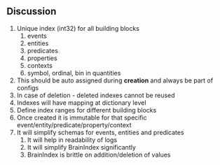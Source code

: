 ## Discussion

1. Unique index (int32) for all building blocks
    1. events
    1. entities
    1. predicates
    1. properties
    1. contexts
    1. symbol, ordinal, bin in quantities
1. This should be auto assigned during **creation** and always be part of configs
1. In case of deletion - deleted indexes cannot be reused
1. Indexes will have mapping at dictionary level
1. Define index ranges for different building blocks
1. Once created it is immutable for that specific event/entity/predicate/property/context
1. It will simplify schemas for events, entities and predicates
   1. It will help in readability of logs
   1. It will simplify BrainIndex significantly 
   1. BrainIndex is brittle on addition/deletion of values